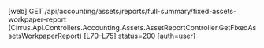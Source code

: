 [web] GET /api/accounting/assets/reports/full-summary/fixed-assets-workpaper-report  (Cirrus.Api.Controllers.Accounting.Assets.AssetReportController.GetFixedAssetsWorkpaperReport)  [L70–L75] status=200 [auth=user]

